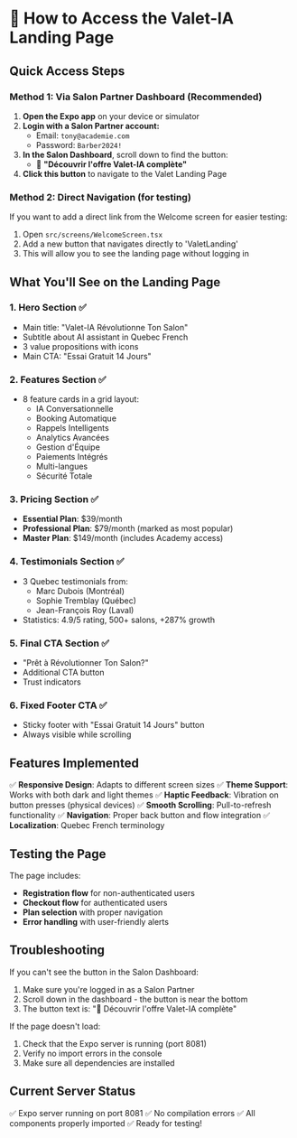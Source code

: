 # 📱 How to Access the Valet-IA Landing Page

## Quick Access Steps

### Method 1: Via Salon Partner Dashboard (Recommended)

1. **Open the Expo app** on your device or simulator
2. **Login with a Salon Partner account:**
   - Email: `tony@academie.com` 
   - Password: `Barber2024!`
3. **In the Salon Dashboard**, scroll down to find the button:
   - 📱 **"Découvrir l'offre Valet-IA complète"**
4. **Click this button** to navigate to the Valet Landing Page

### Method 2: Direct Navigation (for testing)

If you want to add a direct link from the Welcome screen for easier testing:

1. Open `src/screens/WelcomeScreen.tsx`
2. Add a new button that navigates directly to 'ValetLanding'
3. This will allow you to see the landing page without logging in

## What You'll See on the Landing Page

### 1. **Hero Section** ✅
- Main title: "Valet-IA Révolutionne Ton Salon"
- Subtitle about AI assistant in Quebec French
- 3 value propositions with icons
- Main CTA: "Essai Gratuit 14 Jours"

### 2. **Features Section** ✅
- 8 feature cards in a grid layout:
  - IA Conversationnelle
  - Booking Automatique
  - Rappels Intelligents
  - Analytics Avancées
  - Gestion d'Équipe
  - Paiements Intégrés
  - Multi-langues
  - Sécurité Totale

### 3. **Pricing Section** ✅
- **Essential Plan**: $39/month
- **Professional Plan**: $79/month (marked as most popular)
- **Master Plan**: $149/month (includes Academy access)

### 4. **Testimonials Section** ✅
- 3 Quebec testimonials from:
  - Marc Dubois (Montréal)
  - Sophie Tremblay (Québec)
  - Jean-François Roy (Laval)
- Statistics: 4.9/5 rating, 500+ salons, +287% growth

### 5. **Final CTA Section** ✅
- "Prêt à Révolutionner Ton Salon?"
- Additional CTA button
- Trust indicators

### 6. **Fixed Footer CTA** ✅
- Sticky footer with "Essai Gratuit 14 Jours" button
- Always visible while scrolling

## Features Implemented

✅ **Responsive Design**: Adapts to different screen sizes
✅ **Theme Support**: Works with both dark and light themes
✅ **Haptic Feedback**: Vibration on button presses (physical devices)
✅ **Smooth Scrolling**: Pull-to-refresh functionality
✅ **Navigation**: Proper back button and flow integration
✅ **Localization**: Quebec French terminology

## Testing the Page

The page includes:
- **Registration flow** for non-authenticated users
- **Checkout flow** for authenticated users
- **Plan selection** with proper navigation
- **Error handling** with user-friendly alerts

## Troubleshooting

If you can't see the button in the Salon Dashboard:
1. Make sure you're logged in as a Salon Partner
2. Scroll down in the dashboard - the button is near the bottom
3. The button text is: "📱 Découvrir l'offre Valet-IA complète"

If the page doesn't load:
1. Check that the Expo server is running (port 8081)
2. Verify no import errors in the console
3. Make sure all dependencies are installed

## Current Server Status
✅ Expo server running on port 8081
✅ No compilation errors
✅ All components properly imported
✅ Ready for testing!